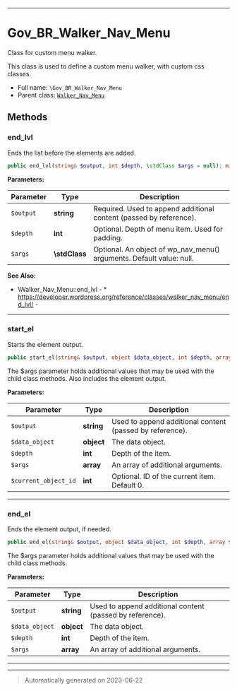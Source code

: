 ***

# Gov_BR_Walker_Nav_Menu

Class for custom menu walker.

This class is used to define a custom menu walker, with custom css classes.

* Full name: `\Gov_BR_Walker_Nav_Menu`
* Parent class: [`Walker_Nav_Menu`](./Walker_Nav_Menu.md)




## Methods


### end_lvl

Ends the list before the elements are added.

```php
public end_lvl(string& $output, int $depth, \stdClass $args = null): mixed
```








**Parameters:**

| Parameter | Type | Description |
|-----------|------|-------------|
| `$output` | **string** | Required. Used to append additional content (passed by reference). |
| `$depth` | **int** | Optional. Depth of menu item. Used for padding. |
| `$args` | **\stdClass** | Optional. An object of wp_nav_menu() arguments. Default value: null. |



**See Also:**

* \Walker_Nav_Menu::end_lvl - * https://developer.wordpress.org/reference/classes/walker_nav_menu/end_lvl/ - 

***

### start_el

Starts the element output.

```php
public start_el(string& $output, object $data_object, int $depth, array $args = array(), int $current_object_id): mixed
```

The $args parameter holds additional values that may be used with the child
class methods. Also includes the element output.






**Parameters:**

| Parameter | Type | Description |
|-----------|------|-------------|
| `$output` | **string** | Used to append additional content (passed by reference). |
| `$data_object` | **object** | The data object. |
| `$depth` | **int** | Depth of the item. |
| `$args` | **array** | An array of additional arguments. |
| `$current_object_id` | **int** | Optional. ID of the current item. Default 0. |




***

### end_el

Ends the element output, if needed.

```php
public end_el(string& $output, object $data_object, int $depth, array $args = array()): mixed
```

The $args parameter holds additional values that may be used with the child class methods.






**Parameters:**

| Parameter | Type | Description |
|-----------|------|-------------|
| `$output` | **string** | Used to append additional content (passed by reference). |
| `$data_object` | **object** | The data object. |
| `$depth` | **int** | Depth of the item. |
| `$args` | **array** | An array of additional arguments. |




***


***
> Automatically generated on 2023-06-22
